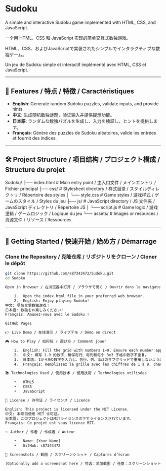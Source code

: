 # Sudoku

A simple and interactive Sudoku game implemented with HTML, CSS, and JavaScript.

一个用 HTML、CSS 和 JavaScript 实现的简单交互式数独游戏。

HTML、CSS、およびJavaScriptで実装されたシンプルでインタラクティブな数独ゲーム。

Un jeu de Sudoku simple et interactif implémenté avec HTML, CSS et JavaScript.

---

## 🌟 Features / 特点 / 特徴 / Caractéristiques
- **English**: Generate random Sudoku puzzles, validate inputs, and provide hints.
- **中文**: 生成随机数独谜题，验证输入并提供提示功能。
- **日本語**: ランダムな数独パズルを生成し、入力を検証し、ヒントを提供します。
- **Français**: Génère des puzzles de Sudoku aléatoires, valide les entrées et fournit des indices.

---

## 🛠️ Project Structure / 项目结构 / プロジェクト構成 / Structure du projet

Sudoku/
├── index.html      # Main entry point / 主入口文件 / メインエントリ / Fichier principal
├── css/            # Stylesheet directory / 样式目录 / スタイルディレクトリ / Répertoire des styles
│   └── style.css   # Game styles / 游戏样式 / ゲームのスタイル / Styles du jeu
├── js/             # JavaScript directory / JS 文件夹 / JavaScript ディレクトリ / Répertoire JS
│   └── script.js   # Game logic / 游戏逻辑 / ゲームロジック / Logique du jeu
└── assets/         # Images or resources / 资源文件 / リソース / Ressources

---

## 🚀 Getting Started / 快速开始 / 始め方 / Démarrage

### Clone the Repository / 克隆仓库 / リポジトリをクローン / Cloner le dépôt
```bash
git clone https://github.com/s87343472/Sudoku.git
cd Sudoku

Open in Browser / 在浏览器中打开 / ブラウザで開く / Ouvrir dans le navigateur

	1.	Open the index.html file in your preferred web browser.
	2.	English: Enjoy playing Sudoku!
中文: 尽情享受数独游戏！
日本語: 数独をお楽しみください！
Français: Amusez-vous avec le Sudoku !

GitHub Pages

👉 Live Demo / 在线演示 / ライブデモ / Démo en direct

🎮 How to Play / 如何玩 / 遊び方 / Comment jouer

	1.	English: Fill the grid with numbers 1–9. Ensure each number appears only once per row, column, and sub-grid.
	2.	中文: 填写 1-9 的数字，确保每行、每列和每个 3x3 子格中数字不重复。
	3.	日本語: 1から9の数字を入力し、各行、列、3x3のサブグリッドで重複しないようにします。
	4.	Français: Remplissez la grille avec les chiffres de 1 à 9, chaque nombre ne doit apparaître qu’une fois par ligne, colonne et sous-grille.

📚 Technologies Used / 使用技术 / 使用技術 / Technologies utilisées

	•	HTML5
	•	CSS3
	•	JavaScript

📖 License / 许可证 / ライセンス / Licence

English: This project is licensed under the MIT License.
中文: 本项目使用 MIT 许可证。
日本語: このプロジェクトはMITライセンスの下でライセンスされています。
Français: Ce projet est sous licence MIT.

✨ Author / 作者 / 作成者 / Auteur

	•	Name: [Your Name]
	•	GitHub: s87343472

📸 Screenshots / 截图 / スクリーンショット / Captures d’écran

(Optionally add a screenshot here / 可选：添加截图 / 任意：スクリーンショットを追加 / Facultatif : Ajouter une capture d’écran)
